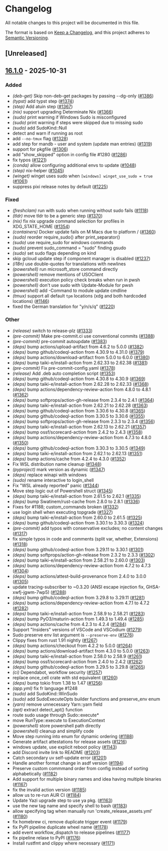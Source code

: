 # Changelog

All notable changes to this project will be documented in this file.

The format is based on [Keep a Changelog](https://keepachangelog.com/en/1.0.0/),
and this project adheres to [Semantic Versioning](https://semver.org/spec/v2.0.0.html).

## [Unreleased]

## [16.1.0](https://github.com/topgrade-rs/topgrade/compare/v16.0.4...v16.1.0) - 2025-10-31

### Added

- *(deb-get)* Skip non-deb-get packages by passing --dg-only ([#1386](https://github.com/topgrade-rs/topgrade/pull/1386))
- *(typst)* add typst step ([#1374](https://github.com/topgrade-rs/topgrade/pull/1374))
- *(step)* Add atuin step ([#1367](https://github.com/topgrade-rs/topgrade/pull/1367))
- *(nix)* support upgrading Determinate Nix ([#1366](https://github.com/topgrade-rs/topgrade/pull/1366))
- *(sudo)* print warning if Windows Sudo is misconfigured
- *(sudo)* print warning if steps were skipped due to missing sudo
- *(sudo)* add SudoKind::Null
- detect and warn if running as root
- add `--no-tmux` flag ([#1328](https://github.com/topgrade-rs/topgrade/pull/1328))
- add step for mandb - user and system (update man entries) ([#1319](https://github.com/topgrade-rs/topgrade/pull/1319))
- support for pkgfile ([#1306](https://github.com/topgrade-rs/topgrade/pull/1306))
- add "show_skipped" option in config file #1280 ([#1286](https://github.com/topgrade-rs/topgrade/pull/1286))
- fix typos ([#1221](https://github.com/topgrade-rs/topgrade/pull/1221))
- *(conda)* allow configuring additional envs to update ([#1048](https://github.com/topgrade-rs/topgrade/pull/1048))
- *(step)* nix-helper ([#1045](https://github.com/topgrade-rs/topgrade/pull/1045))
- *(winget)* winget uses sudo when `[windows] winget_use_sudo = true` ([#1061](https://github.com/topgrade-rs/topgrade/pull/1061))
- suppress pixi release notes by default ([#1225](https://github.com/topgrade-rs/topgrade/pull/1225))

### Fixed

- *(freshclam)* run with sudo when running without sudo fails ([#1118](https://github.com/topgrade-rs/topgrade/pull/1118))
- *(tldr)* move tldr to be a generic step ([#1370](https://github.com/topgrade-rs/topgrade/pull/1370))
- *(nix)* fix nix upgrade command selection for profiles in XDG_STATE_HOME ([#1354](https://github.com/topgrade-rs/topgrade/pull/1354))
- *(containers)* Docker update fails on M Macs due to platform / ([#1360](https://github.com/topgrade-rs/topgrade/pull/1360))
- *(sudo)* reorder require_sudo() after print_separator()
- *(sudo)* use require_sudo for windows commands
- *(sudo)* prevent sudo_command = "sudo" finding gsudo
- *(sudo)* set sudo flags depending on kind
- skip gcloud update step if component manager is disabled ([#1237](https://github.com/topgrade-rs/topgrade/pull/1237))
- *(i18n)* use double-quotes for translations with newlines
- *(powershell)* run microsoft_store command directly
- *(powershell)* remove mentions of USOClient
- *(powershell)* execution policy check breaks when run in pwsh
- *(powershell)* don't use sudo with Update-Module for pwsh
- *(powershell)* add -Command to module update cmdline
- *(tmux)* support all default `tpm` locations (xdg and both hardcoded locations) ([#1146](https://github.com/topgrade-rs/topgrade/pull/1146))
- fixed the German translation for "y/n/s/q" ([#1220](https://github.com/topgrade-rs/topgrade/pull/1220))

### Other

- *(release)* switch to release-plz ([#1333](https://github.com/topgrade-rs/topgrade/pull/1333))
- *(pre-commit)* Make pre-commit.ci use conventional commits ([#1388](https://github.com/topgrade-rs/topgrade/pull/1388))
- *(pre-commit)* pre-commit autoupdate ([#1383](https://github.com/topgrade-rs/topgrade/pull/1383))
- *(deps)* bump actions/upload-artifact from 4.6.2 to 5.0.0 ([#1382](https://github.com/topgrade-rs/topgrade/pull/1382))
- *(deps)* bump github/codeql-action from 4.30.9 to 4.31.0 ([#1379](https://github.com/topgrade-rs/topgrade/pull/1379))
- *(deps)* bump actions/download-artifact from 5.0.0 to 6.0.0 ([#1380](https://github.com/topgrade-rs/topgrade/pull/1380))
- *(deps)* bump taiki-e/install-action from 2.62.33 to 2.62.38 ([#1381](https://github.com/topgrade-rs/topgrade/pull/1381))
- *(pre-commit)* Fix pre-commit-config.yaml ([#1378](https://github.com/topgrade-rs/topgrade/pull/1378))
- *(release)* Add .deb auto completion script ([#1353](https://github.com/topgrade-rs/topgrade/pull/1353))
- *(deps)* bump github/codeql-action from 4.30.8 to 4.30.9 ([#1369](https://github.com/topgrade-rs/topgrade/pull/1369))
- *(deps)* bump taiki-e/install-action from 2.62.28 to 2.62.33 ([#1368](https://github.com/topgrade-rs/topgrade/pull/1368))
- *(deps)* bump actions/dependency-review-action from 4.8.0 to 4.8.1 ([#1362](https://github.com/topgrade-rs/topgrade/pull/1362))
- *(deps)* bump softprops/action-gh-release from 2.3.4 to 2.4.1 ([#1364](https://github.com/topgrade-rs/topgrade/pull/1364))
- *(deps)* bump taiki-e/install-action from 2.62.21 to 2.62.28 ([#1363](https://github.com/topgrade-rs/topgrade/pull/1363))
- *(deps)* bump github/codeql-action from 3.30.6 to 4.30.8 ([#1365](https://github.com/topgrade-rs/topgrade/pull/1365))
- *(deps)* bump github/codeql-action from 3.30.5 to 3.30.6 ([#1355](https://github.com/topgrade-rs/topgrade/pull/1355))
- *(deps)* bump softprops/action-gh-release from 2.3.3 to 2.3.4 ([#1356](https://github.com/topgrade-rs/topgrade/pull/1356))
- *(deps)* bump taiki-e/install-action from 2.62.13 to 2.62.21 ([#1357](https://github.com/topgrade-rs/topgrade/pull/1357))
- *(deps)* bump ossf/scorecard-action from 2.4.2 to 2.4.3 ([#1358](https://github.com/topgrade-rs/topgrade/pull/1358))
- *(deps)* bump actions/dependency-review-action from 4.7.3 to 4.8.0 ([#1350](https://github.com/topgrade-rs/topgrade/pull/1350))
- *(deps)* bump github/codeql-action from 3.30.3 to 3.30.5 ([#1349](https://github.com/topgrade-rs/topgrade/pull/1349))
- *(deps)* bump taiki-e/install-action from 2.62.1 to 2.62.13 ([#1351](https://github.com/topgrade-rs/topgrade/pull/1351))
- *(deps)* bump actions/cache from 4.2.4 to 4.3.0 ([#1352](https://github.com/topgrade-rs/topgrade/pull/1352))
- Fix WSL distribution name cleanup ([#1348](https://github.com/topgrade-rs/topgrade/pull/1348))
- *(pyproject)* mark version as dynamic ([#1347](https://github.com/topgrade-rs/topgrade/pull/1347))
- *(deps)* replace winapi with windows
- *(sudo)* rename interactive to login_shell
- Fix "WSL already reported" panic ([#1344](https://github.com/topgrade-rs/topgrade/pull/1344))
- Move step logic out of Powershell struct ([#1345](https://github.com/topgrade-rs/topgrade/pull/1345))
- *(deps)* bump taiki-e/install-action from 2.61.5 to 2.62.1 ([#1335](https://github.com/topgrade-rs/topgrade/pull/1335))
- *(deps)* bump Swatinem/rust-cache from 2.8.0 to 2.8.1 ([#1336](https://github.com/topgrade-rs/topgrade/pull/1336))
- Fixes for #1188; custom_commands broken  ([#1332](https://github.com/topgrade-rs/topgrade/pull/1332))
- use login shell when executing topgrade ([#1327](https://github.com/topgrade-rs/topgrade/pull/1327))
- *(deps)* bump taiki-e/install-action from 2.60.0 to 2.61.5 ([#1325](https://github.com/topgrade-rs/topgrade/pull/1325))
- *(deps)* bump github/codeql-action from 3.30.1 to 3.30.3 ([#1324](https://github.com/topgrade-rs/topgrade/pull/1324))
- *(pre-commit)* add typos with conservative excludes; no content changes ([#1317](https://github.com/topgrade-rs/topgrade/pull/1317))
- fix simple typos in code and comments (split var, whether, Extensions) ([#1318](https://github.com/topgrade-rs/topgrade/pull/1318))
- *(deps)* bump github/codeql-action from 3.29.11 to 3.30.1 ([#1301](https://github.com/topgrade-rs/topgrade/pull/1301))
- *(deps)* bump softprops/action-gh-release from 2.3.2 to 2.3.3 ([#1302](https://github.com/topgrade-rs/topgrade/pull/1302))
- *(deps)* bump taiki-e/install-action from 2.58.21 to 2.60.0 ([#1303](https://github.com/topgrade-rs/topgrade/pull/1303))
- *(deps)* bump actions/dependency-review-action from 4.7.2 to 4.7.3 ([#1304](https://github.com/topgrade-rs/topgrade/pull/1304))
- *(deps)* bump actions/attest-build-provenance from 2.4.0 to 3.0.0 ([#1305](https://github.com/topgrade-rs/topgrade/pull/1305))
- update tracing-subscriber to ~0.3.20 (ANSI escape injection fix, GHSA-xwfj-jgwm-7wp5) ([#1288](https://github.com/topgrade-rs/topgrade/pull/1288))
- *(deps)* bump github/codeql-action from 3.29.8 to 3.29.11 ([#1281](https://github.com/topgrade-rs/topgrade/pull/1281))
- *(deps)* bump actions/dependency-review-action from 4.7.1 to 4.7.2 ([#1282](https://github.com/topgrade-rs/topgrade/pull/1282))
- *(deps)* bump taiki-e/install-action from 2.58.9 to 2.58.21 ([#1283](https://github.com/topgrade-rs/topgrade/pull/1283))
- *(deps)* bump PyO3/maturin-action from 1.49.3 to 1.49.4 ([#1285](https://github.com/topgrade-rs/topgrade/pull/1285))
- *(deps)* bump actions/cache from 4.2.3 to 4.2.4 ([#1284](https://github.com/topgrade-rs/topgrade/pull/1284))
- Support "Insiders" versions of VSCode and VSCodium ([#1279](https://github.com/topgrade-rs/topgrade/pull/1279))
- Sudo preserve env list argument is `--preserve-env` ([#1276](https://github.com/topgrade-rs/topgrade/pull/1276))
- Clippy fixes from rust 1.91 nightly ([#1267](https://github.com/topgrade-rs/topgrade/pull/1267))
- *(deps)* bump actions/checkout from 4.2.2 to 5.0.0 ([#1264](https://github.com/topgrade-rs/topgrade/pull/1264))
- *(deps)* bump actions/download-artifact from 4.3.0 to 5.0.0 ([#1263](https://github.com/topgrade-rs/topgrade/pull/1263))
- *(deps)* bump taiki-e/install-action from 2.58.0 to 2.58.9 ([#1261](https://github.com/topgrade-rs/topgrade/pull/1261))
- *(deps)* bump ossf/scorecard-action from 2.4.0 to 2.4.2 ([#1262](https://github.com/topgrade-rs/topgrade/pull/1262))
- *(deps)* bump github/codeql-action from 3.29.5 to 3.29.8 ([#1265](https://github.com/topgrade-rs/topgrade/pull/1265))
- *(ci)* Dependabot, workflow security ([#1257](https://github.com/topgrade-rs/topgrade/pull/1257))
- replace once_cell crate with std equivalent ([#1260](https://github.com/topgrade-rs/topgrade/pull/1260))
- *(deps)* bump tokio from 1.38 to 1.47 ([#1256](https://github.com/topgrade-rs/topgrade/pull/1256))
- *(app.yml)* fix fr language #1248
- *(sudo)* add SudoKind::WinSudo
- *(sudo)* add SudoExecuteOpts builder functions and preserve_env enum
- *(yarn)* remove unnecessary Yarn::yarn field
- *(apt)* extract detect_apt() function
- route sudo usage through Sudo::execute*
- move RunType::execute to ExecutionContext
- *(powershell)* store powershell path directly
- *(powershell)* cleanup and simplify code
- Move step running into enum for dynamic ordering ([#1188](https://github.com/topgrade-rs/topgrade/pull/1188))
- Generate artifact attestations for release assets ([#1216](https://github.com/topgrade-rs/topgrade/pull/1216))
- windows update, use explicit reboot policy ([#1143](https://github.com/topgrade-rs/topgrade/pull/1143))
- add Discord invite link to README ([#1203](https://github.com/topgrade-rs/topgrade/pull/1203))
- Catch secondary uv self-update error ([#1201](https://github.com/topgrade-rs/topgrade/pull/1201))
- Handle another format change in asdf version ([#1194](https://github.com/topgrade-rs/topgrade/pull/1194))
- Preserve custom commmand order from config instead of sorting alphabetically ([#1182](https://github.com/topgrade-rs/topgrade/pull/1182))
- Add support for multiple binary names and idea having multiple binaries ([#1167](https://github.com/topgrade-rs/topgrade/pull/1167))
- fix the invalid action version ([#1185](https://github.com/topgrade-rs/topgrade/pull/1185))
- allow us to re-run AUR CI ([#1184](https://github.com/topgrade-rs/topgrade/pull/1184))
- Update Yazi upgrade step to use ya pkg. ([#1163](https://github.com/topgrade-rs/topgrade/pull/1163))
- use the new tag name and specify shell to bash ([#1183](https://github.com/topgrade-rs/topgrade/pull/1183))
- allow specifying tag when manually run 'create_release_assets.yml' ([#1180](https://github.com/topgrade-rs/topgrade/pull/1180))
- fix homebrew ci, remove duplicate trigger event ([#1179](https://github.com/topgrade-rs/topgrade/pull/1179))
- fix PyPI pipeline duplicate wheel name ([#1178](https://github.com/topgrade-rs/topgrade/pull/1178))
- add event workflow_dispatch to release pipelines ([#1177](https://github.com/topgrade-rs/topgrade/pull/1177))
- fix pipeline relase to PyPI ([#1176](https://github.com/topgrade-rs/topgrade/pull/1176))
- Install rustfmt and clippy where necessary ([#1171](https://github.com/topgrade-rs/topgrade/pull/1171))
